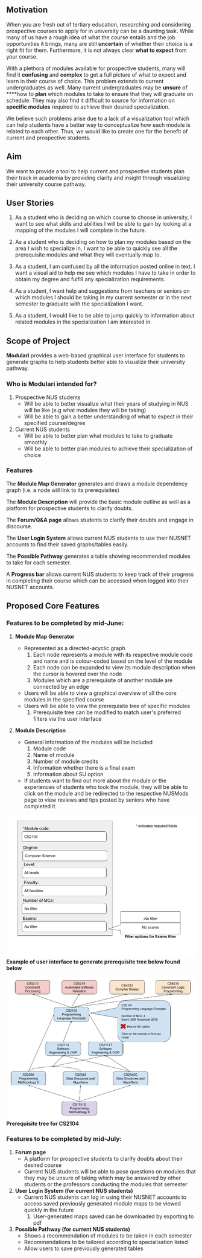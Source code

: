 ## Motivation

When you are fresh out of tertiary education, researching and considering prospective courses to apply for in university can be a daunting task. While many of us have a rough idea of what the course entails and the job opportunities it brings, many are still **uncertain** of whether their choice is a right fit for them. Furthermore, it is not always clear **what to expect** from your course.

With a plethora of modules available for prospective students, many will find it **confusing** and **complex** to get a full picture of what to expect and learn in their course of choice. This problem extends to current undergraduates as well. Many current undergraduates may be **unsure** of ****how to **plan** which modules to take to ensure that they will graduate on schedule. They may also find it difficult to source for information on **specific modules** required to achieve their desired specialization.

We believe such problems arise due to a lack of a visualization tool which can help students have a better way to conceptualize how each module is related to each other. Thus, we would like to create one for the benefit of current and prospective students.

## Aim

We want to provide a tool to help current and prospective students plan their track in academia by providing clarity and insight through visualizing their university course pathway.

## User Stories

1. As a student who is deciding on which course to choose in university, I want to see what skills and abilities I will be able to gain by looking at a mapping of the modules I will complete in the future.

2. As a student who is deciding on how to plan my modules based on the area I wish to specialize in, I want to be able to quickly see all the prerequisite modules and what they will eventually map to.

3. As a student, I am confused by all the information posted online in text. I want a visual aid to help me see which modules I have to take in order to obtain my degree and fulfill any specialization requirements.

4. As a student, I want help and suggestions from teachers or seniors on which modules I should be taking in my current semester or in the next semester to graduate with the specialization I want.

5. As a student, I would like to be able to jump quickly to information about related modules in the specialization I am interested in.

## Scope of Project

**Modulari** provides a web-based graphical user interface for students to generate graphs to help students better able to visualize their university pathway.

### **Who is Modulari intended for?**

1. Prospective NUS students
    - Will be able to better visualize what their years of studying in NUS will be like (e.g what modules they will be taking)
    - Will be able to gain a better understanding of what to expect in their specified course/degree
2. Current NUS students
    - Will be able to better plan what modules to take to graduate smoothly
    - Will be able to better plan modules to achieve their specialization of choice

### **Features**

The **Module Map Generator** generates and draws a module dependency graph (i.e. a node will link to its prerequisites)

The **Module Description** will provide the basic module outline as well as a platform for prospective students to clarify doubts.

The **Forum/Q&A page** allows students to clarify their doubts and engage in discourse. 

The **User Login System** allows current NUS students to use their NUSNET accounts to find their saved graphs/tables easily.

The **Possible Pathway** generates a table showing recommended modules to take for each semester.

A **Progress bar** allows current NUS students to keep track of their progress in completing their course which can be accessed when logged into their NUSNET accounts.

## Proposed Core Features

### Features to be completed by mid-June:

1. **Module Map Generator**
    - Represented as a directed-acyclic graph
        1. Each node represents a module with its respective module code and name and is colour-coded based on the level of the module
        2. Each node can be expanded to view its module description when the cursor is hovered over the node
        3. Modules which are a prerequisite of another module are connected by an edge 
    - Users will be able to view a graphical overview of all the core modules in the specified course
    - Users will be able to view the prerequisite tree of specific modules
        1. Prerequisite tree can be modified to match user's preferred filters via the user interface

2. **Module Description**
    - General information of the modules will be included
        1. Module code
        2. Name of module
        3. Number of module credits
        4. Information whether there is a final exam
        5. Information about SU option
    - If students want to find out more about the module or the experiences of students who took the module, they will be able to click on the module and be redirected to the respective NUSMods page to view reviews and tips posted by seniors who have completed it

![User_Interface_Diagram.jpg](images/User_Interface_Diagram.jpg)
**Example of user interface to generate prerequisite tree below found below**

![Module_Diagram.jpg](images/Module_Diagram.jpg)
**Prerequisite tree for CS2104**

### Features to be completed by mid-July:

1. **Forum page**
    - A platform for prospective students to clarify doubts about their desired course
    - Current NUS students will be able to pose questions on modules that they may be unsure of taking which may be answered by other students or the professors conducting the modules that semester
2. **User Login System (for current NUS students)**
    - Current NUS students can log in using their NUSNET accounts to access saved previously generated module maps to be viewed quickly in the future
        1. User-generated maps saved can be downloaded by exporting to pdf 
3. **Possible Pathway (for current NUS students)**
    - Shows a recommendation of modules to be taken in each semester
    - Recommendations to be tailored according to specialisation listed
    - Allow users to save previously generated tables
